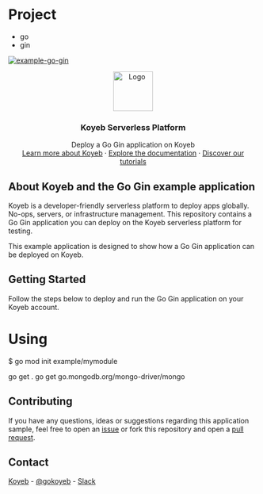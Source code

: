 # Project
  - go 
  - gin

[![example-go-gin](https://github.com/koyeb/example-go-gin/actions/workflows/deploy.yaml/badge.svg)](https://github.com/koyeb/example-go-gin/actions)

<div align="center">
  <a href="https://koyeb.com">
    <img src="https://www.koyeb.com/static/images/icons/koyeb.svg" alt="Logo" width="80" height="80">
  </a>
  <h3 align="center">Koyeb Serverless Platform</h3>
  <p align="center">
    Deploy a Go Gin application on Koyeb
    <br />
    <a href="https://koyeb.com">Learn more about Koyeb</a>
    ·
    <a href="https://koyeb.com/docs">Explore the documentation</a>
    ·
    <a href="https://koyeb.com/tutorials">Discover our tutorials</a>
  </p>
</div>


## About Koyeb and the Go Gin example application

Koyeb is a developer-friendly serverless platform to deploy apps globally. No-ops, servers, or infrastructure management.
This repository contains a Go Gin application you can deploy on the Koyeb serverless platform for testing.

This example application is designed to show how a Go Gin application can be deployed on Koyeb.

## Getting Started

Follow the steps below to deploy and run the Go Gin application on your Koyeb account.

# Using 

$ go mod init example/mymodule

go get .
go get go.mongodb.org/mongo-driver/mongo    



## Contributing

If you have any questions, ideas or suggestions regarding this application sample, feel free to open an [issue](//github.com/koyeb/example-go-gin/issues) or fork this repository and open a [pull request](//github.com/koyeb/example-go-gin/pulls).

## Contact

[Koyeb](https://www.koyeb.com) - [@gokoyeb](https://twitter.com/gokoyeb) - [Slack](http://slack.koyeb.com/)
